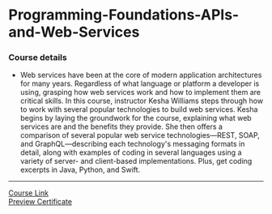 # Programming-Foundations-APIs-and-Web-Services
### Course details
- Web services have been at the core of modern application architectures for many years. Regardless of what language or platform a developer is using, grasping how web services work and how to implement them are critical skills. In this course, instructor Kesha Williams steps through how to work with several popular technologies to build web services. Kesha begins by laying the groundwork for the course, explaining what web services are and the benefits they provide. She then offers a comparison of several popular web service technologies—REST, SOAP, and GraphQL—describing each technology's messaging formats in detail, along with examples of coding in several languages using a variety of server- and client-based implementations. Plus, get coding excerpts in Java, Python, and Swift.
-------------------------------
[Course Link](https://www.linkedin.com/learning/programming-foundations-apis-and-web-services?resume=false)
<br>[Preview Certificate]()
